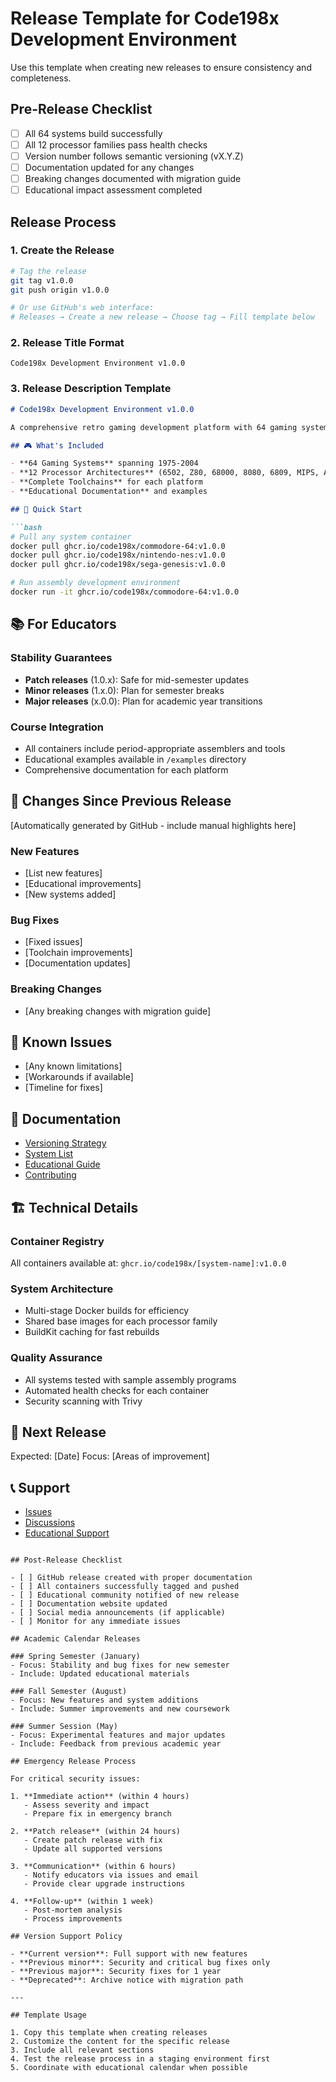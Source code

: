 # Release Template for Code198x Development Environment

Use this template when creating new releases to ensure consistency and completeness.

## Pre-Release Checklist

- [ ] All 64 systems build successfully
- [ ] All 12 processor families pass health checks
- [ ] Version number follows semantic versioning (vX.Y.Z)
- [ ] Documentation updated for any changes
- [ ] Breaking changes documented with migration guide
- [ ] Educational impact assessment completed

## Release Process

### 1. Create the Release

```bash
# Tag the release
git tag v1.0.0
git push origin v1.0.0

# Or use GitHub's web interface:
# Releases → Create a new release → Choose tag → Fill template below
```

### 2. Release Title Format

```
Code198x Development Environment v1.0.0
```

### 3. Release Description Template

```markdown
# Code198x Development Environment v1.0.0

A comprehensive retro gaming development platform with 64 gaming systems across 12 processor families.

## 🎮 What's Included

- **64 Gaming Systems** spanning 1975-2004
- **12 Processor Architectures** (6502, Z80, 68000, 8080, 6809, MIPS, ARM, SuperH, x86, V30, TLCS)
- **Complete Toolchains** for each platform
- **Educational Documentation** and examples

## 🚀 Quick Start

```bash
# Pull any system container
docker pull ghcr.io/code198x/commodore-64:v1.0.0
docker pull ghcr.io/code198x/nintendo-nes:v1.0.0
docker pull ghcr.io/code198x/sega-genesis:v1.0.0

# Run assembly development environment
docker run -it ghcr.io/code198x/commodore-64:v1.0.0
```

## 📚 For Educators

### Stability Guarantees
- **Patch releases** (1.0.x): Safe for mid-semester updates
- **Minor releases** (1.x.0): Plan for semester breaks
- **Major releases** (x.0.0): Plan for academic year transitions

### Course Integration
- All containers include period-appropriate assemblers and tools
- Educational examples available in `/examples` directory
- Comprehensive documentation for each platform

## 🔄 Changes Since Previous Release

[Automatically generated by GitHub - include manual highlights here]

### New Features
- [List new features]
- [Educational improvements]
- [New systems added]

### Bug Fixes
- [Fixed issues]
- [Toolchain improvements]
- [Documentation updates]

### Breaking Changes
- [Any breaking changes with migration guide]

## 🐛 Known Issues

- [Any known limitations]
- [Workarounds if available]
- [Timeline for fixes]

## 📖 Documentation

- [Versioning Strategy](./VERSIONING.md)
- [System List](./systems/README.md)
- [Educational Guide](./docs/EDUCATION.md)
- [Contributing](./CONTRIBUTING.md)

## 🏗️ Technical Details

### Container Registry
All containers available at: `ghcr.io/code198x/[system-name]:v1.0.0`

### System Architecture
- Multi-stage Docker builds for efficiency
- Shared base images for each processor family
- BuildKit caching for fast rebuilds

### Quality Assurance
- All systems tested with sample assembly programs
- Automated health checks for each container
- Security scanning with Trivy

## 🎯 Next Release

Expected: [Date]
Focus: [Areas of improvement]

## 📞 Support

- [Issues](https://github.com/code198x/development-environment/issues)
- [Discussions](https://github.com/code198x/development-environment/discussions)
- [Educational Support](mailto:education@code198x.com)
```

## Post-Release Checklist

- [ ] GitHub release created with proper documentation
- [ ] All containers successfully tagged and pushed
- [ ] Educational community notified of new release
- [ ] Documentation website updated
- [ ] Social media announcements (if applicable)
- [ ] Monitor for any immediate issues

## Academic Calendar Releases

### Spring Semester (January)
- Focus: Stability and bug fixes for new semester
- Include: Updated educational materials

### Fall Semester (August)
- Focus: New features and system additions
- Include: Summer improvements and new coursework

### Summer Session (May)
- Focus: Experimental features and major updates
- Include: Feedback from previous academic year

## Emergency Release Process

For critical security issues:

1. **Immediate action** (within 4 hours)
   - Assess severity and impact
   - Prepare fix in emergency branch

2. **Patch release** (within 24 hours)
   - Create patch release with fix
   - Update all supported versions

3. **Communication** (within 6 hours)
   - Notify educators via issues and email
   - Provide clear upgrade instructions

4. **Follow-up** (within 1 week)
   - Post-mortem analysis
   - Process improvements

## Version Support Policy

- **Current version**: Full support with new features
- **Previous minor**: Security and critical bug fixes only
- **Previous major**: Security fixes for 1 year
- **Deprecated**: Archive notice with migration path

---

## Template Usage

1. Copy this template when creating releases
2. Customize the content for the specific release
3. Include all relevant sections
4. Test the release process in a staging environment first
5. Coordinate with educational calendar when possible